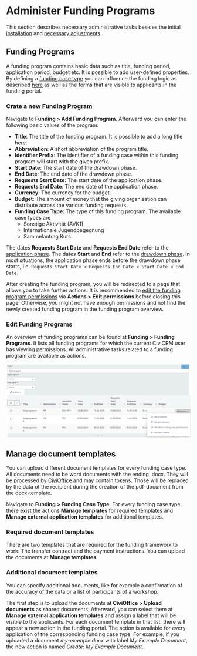 # Administer Funding Programs

This section describes necessary administrative tasks besides the initial [installation](../administration/installation.md) and [necessary adjustments](../administration/necessary-adjustments.md).

## Funding Programs

A funding program contains basic data such as title, funding period, application period, budget etc. It is possible to add user-defined properties. By defining a [funding case type](../administration/necessary-adjustments.md) you can influence the funding logic as described [here](../application-states.md) as well as the forms that are visible to applicants in the funding portal.

### Crate a new Funding Program

Navigate to **Funding > Add Funding Program**. Afterward you can enter the following basic values of the program:

* **Title**: The title of the funding program. It is possible to add a long title here.
*  **Abbreviation**: A short abbreviation of the program title.
* **Identifier Prefix**: The identifier of a funding case within this funding program will start with the given prefix.
* **Start Date**: The start date of the drawdown phase.
* **End Date**: The end date of the drawdown phase.
* **Requests Start Date**: The start date of the application phase.
* **Requests End Date**: The end date of the application phase.
* **Currency**: The currency for the budget.
* **Budget**: The amount of money that the giving organisation can distribute across the various funding requests.
* **Funding Case Type**: The type of this funding program. The available case types are
    * Sonstige Aktivität (AVK1)
    * Internationale Jugendbegegnung
    * Sammelantrag Kurs

The dates **Requests Start Date** and **Requests End Date** refer to the [application phase](../usage/usage.md#phases-of-a-funding-case). The dates **Start** and **End** refer to the [drawdown phase](../usage/usage.md#phases-of-a-funding-case). In most situations, the application phase ends before the drawdown phase starts, i.e. `Requests Start Date < Requests End Date < Start Date < End Date`.

After creating the funding program, you will be redirected to a page that allows you to take further actions. It is recommended to [edit the funding program permissions](../administration/user-permissions.md#funding-program) via **Actions > Edit permissions** before closing this page. Otherwise, you might not have enough permissions and not find the newly created funding program in the funding program overview.

### Edit Funding Programs

An overview of funding programs can be found at **Funding > Funding Programs**. It lists all funding programs for which the current CiviCRM user has viewing permissions. All administrative tasks related to a funding program are available as actions.

![](../img/funding_program_list.png)

## Manage document templates

You can upload different document templates for every funding case type. All documents need to be word documents with the ending .docx. They will be processed by [CiviOffice](https://docs.civicrm.org/civioffice/en/latest/) and may contain tokens. Those will be replaced by the data of the recipient during the creation of the pdf-document from the docx-template.

Navigate to **Funding > Funding Case Type**. For every funding case type there exist the actions **Manage templates** for required templates and **Manage external application templates** for additional templates.

### Required document templates

There are two templates that are required for the funding framework to work: The transfer contract and the payment instructions. You can upload the documents at **Manage templates**.

### Additional document templates

You can specify additional documents, like for example a confirmation of the accuracy of the data or a list of participants of a workshop.

The first step is to upload the documents at **CiviOffice > Upload documents** as shared documents. Afterward, you can select them at **Manage external application templates** and assign a label that will be visible to the applicants. For each document template in that list, there will appear a new action in the funding portal. The action is available for every application of the corresponding funding case type. For example, if you uploaded a document  _my-example.docx_ with label _My Example Document_, the new action is named _Create: My Example Document_.
